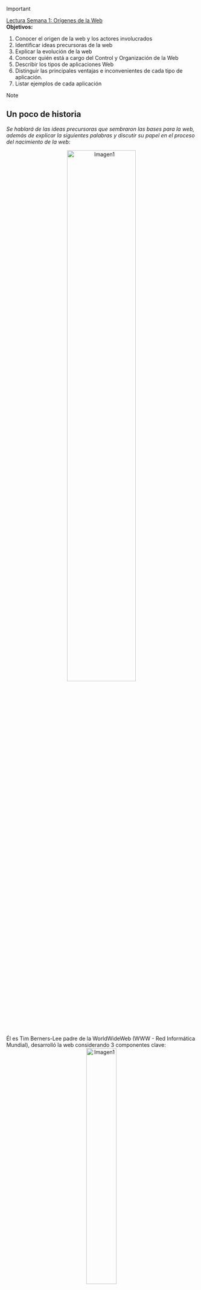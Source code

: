 > [!IMPORTANT]
> <a href="https://ciniguez.github.io/balava/appweb/semana_1__orgenes_de_la_web.html">Lectura Semana 1: Orígenes de la Web</a> <br>
> <strong>Objetivos:</strong>
> 1. Conocer el origen de la web y los actores involucrados
> 2. Identificar ideas precursoras de la web
> 3. Explicar la evolución de la web
> 4. Conocer quién está a cargo del Control y Organización de la Web
> 5. Describir los tipos de aplicaciones Web
> 6. Distinguir las principales ventajas e inconvenientes de cada tipo de aplicación.
> 7. Listar ejemplos de cada aplicación

> [!NOTE]
> ## Un poco de historia
> *Se hablará de las ideas precursoras que sembraron las bases para la web, además de explicar la siguientes palabras y discutir su papel en el proceso del nacimiento de la web:*
> <div align="center">
>   <img src="https://github.com/juansuarezb/AplicacionesWeb/raw/Semana2/Imagenes/Imagen1.avif" alt="Imagen1" width="60%">   
> </div>
> Él es Tim Berners-Lee padre de la WorldWideWeb (WWW - Red Informática Mundial), desarrolló la web considerando 3 componentes clave: <br>
> <div align="center">
>   <img src="https://github.com/juansuarezb/AplicacionesWeb/raw/Semana2/Imagenes/Imagen2.webp" alt="Imagen1" width="40%">   
> </div>
> 1. HTML (Lenguaje de etiquetas de hipertexto) <br>
> 2. URL (Localizador de recursos) <br>
> 3. HTTP (Protocolo de comunicaciones) <br>

> [!IMPORTANT]
> *Es imporante recordar que la web **NO** es lo mismo que internet* <br>
> *La internet es una red de redes mientras que la web es un servicio que se ejecuta sobre el internet* <br>
> *Diferencia entra el internet y la web: El internet entrega paquetes de información a cualquier parte del mundo* <br>
> *La web es un espacio de información abstracto, en la web encuentras documentos* <br>

> [!NOTE]
> ## Conceptos Clave
> 1. **World Wide Web (la web o WWW)** fue creada por Tim Berners-Lee en 1991 en el *CERN*. <br>
> 2. **Ideas precursoras de la web:** <br>
> <div align="center">
>   <img src="https://github.com/juansuarezb/AplicacionesWeb/raw/Semana2/Imagenes/Diagrama1.png" alt="Imagen1" width="40%">   
> </div>
> 3. **La Web es servicio de hipertexto/hipermedia para compartir documentos en Internet.**
> 4. **La web se fundamenta en 3 estándares:** 
> <div align="center">
>   <img src="https://github.com/juansuarezb/AplicacionesWeb/raw/Semana2/Imagenes/Diagrama2.png" alt="Imagen1" width="40%">   
> </div>
> - **URL (Localizador de Recursos Universal)**: secuencia de caracteres, de acuerdo a una sintaxis, que se usa para *nombrar recursos de Internet para su localización o identificación.*
> - **HTML (Lenguaje de marcas de hipertexto)**: Lenguaje de marcas que estructura el contenido web mediante etiquetas.
> - **HTTP (Hypertext Transfer Protocol)**: Protocolo que permite la comunicación entre cliente y servidor, define la sintaxis y la semántica que utilizan los elementos de software de la arquitectura web.
> 5. **World Wide Web Consortium (W3C):** velar por los estándares de la Web.

> [!NOTE]
> ## ¿Qué es una aplicacion web?
> *Es un programa de computador **cliente-servidor** que se ejecuta en un navegador* <br>
> -No dependen del S.O. sino, del navegador web en el que se ejecutan. <br>
> *-Renderización:* proceso para visualizar la página web. <br>
> *-Arquitectura cliente-servidor:* <br>
> <div align="center">
>   <img src="https://github.com/juansuarezb/AplicacionesWeb/raw/Semana2/Imagenes/Imagen5.avif" alt="Imagen1" width="40%"> <br>
> -  Un cliente realiza peticiones "solicita" <br>
> -  Un servidor apartir de la solicitud "responde" <br>
> -  La comunicación entre cliente - servidor es através del procotolo TCP/IP  
>   <p>La aplicación web se ejecuta en el navegador del cliente pero prviamente hubo una petición al servidor que procesa dicha app. web.</p>  
> </div>  

> [!NOTE]
> ## Arquitectura Web
> *La web es un servicio de internet asi, primero entenderemos la estructura de comunicación del internet que funciona através de un protocolo llamado TCP/IP* <br>
> *Conocido como el protocolo de internet, la comunicación entre computadores sigue el **modelo** de cliente servidor* <br>
> La arquitectura web está basado en el modelo Cliente-servidor <br>
> 1. El cliente es un navegador web que puede ser ejecutado desde un dispositivo. Ej: Chrome. <br>
> 2. El servidor es una aplicación software denominado **servidor web** se ejecuta en un computador, **escucha** peticiones por un puerto **80**. Ej: Apache Tomcat <br>
> 3. La comunicaciónentre Cliente-Servidor se realiza atraves del protocolo **HTTP** el cual por detrás usa **TCP-IP**
> 4. 

> [!NOTE]
> ## Tipos de aplicaciones
> 
> <div align="center">
>   <img src="https://github.com/juansuarezb/AplicacionesWeb/raw/Semana2/Imagenes/Diagrama3.png" alt="Imagen1" width="40%">   
> </div>
> - *Los tipos de aplicaciones Web 1 y 2 se las conoce como aplicaciones web **Tradicionales***

> [!NOTE]
> ## Aplicaciones Web estáticas
> *Denominadas junto con las aplicaciones web dinámicas como **aplicaciones tradicionales**, son las primeras aplicaciones web que se crearon* <br>
> <div align="center">
>   <img src="https://github.com/juansuarezb/AplicacionesWeb/raw/Semana2/Imagenes/Imagen3.avif" alt="Imagen de IA" width="30%">
>   <p>El trabajo consistía en escribir código con HTML luego, se cargaba la página con FTP al servidor web</p>
> </div>
> <div align="center">
>   <img src="https://github.com/juansuarezb/AplicacionesWeb/raw/Semana2/Imagenes/Imagen6.png" alt="Imagen de IA" width="30%"> <br>
>   <p>1. El desarrollador escribe la página web con HTML, CSS Y JS y carga la página en el servidor web.</p> <br> 
>   <p>2. Usuario solicita la URL</p> <br>
>   <p>3. El servidor localiza el documento </p> <br> 
>   <p>4. El servidor responde con el documento (página web encontrada) </p> <br> 
>   <p>5. El cliente presenta el documento HTML al usuario</p>  
> </div>

> [!NOTE]
> ## Aplicaciones Web dinámicas
> 

> [!NOTE]
> ## Aplicaciones Web de página única (SPA)
> 

> [!NOTE]
> ## Aplicaciones Web Progresivas (PWA)
> *Primero, hay que entender el concepto de **aplicación nativa***  
> Aplicaciones desarrolladas específicamente para un S.O. (ej: WhatsApp).  
> Funcionan sin internet y se distribuyen en App Store y Play Store.  
> 
> ***PWA (Progressive Web Apps)**: Una forma de crear aplicaciones web que se adaptan a dispositivos móviles.*  
> Llevan el concepto de la web al móvil y **se ejecutan en el navegador**, siendo la evolución de las apps web tradicionales.  
> 
> **🔍 Ventajas de las PWA:**  
> ✅ **No necesitan instalación** (se accede desde el navegador).  
> ✅ **Velocidades de carga superiores** (uso de caché y optimización).  
> ✅ **Notificaciones push** (directamente al smartphone).  
> ✅ **Prueba antes de descargar** (funcionan como web normal).  
> ✅ **Multiplataforma** (ejecución en cualquier SO: Windows, macOS, Android, iOS).  
> ✅ **Adaptación al SO** (se ajustan al diseño del sistema).  
> ✅ **Mayor seguridad** (menor riesgo de malware vs. apps nativas).  
> ✅ **Actualizaciones automáticas** (sin intervención del usuario).  
> ✅ **Menor coste** (desarrollo y mantenimiento vs. apps nativas).  
> ✅ **Menor consumo de recursos** (comparado con apps nativas).  
> 
> **⚠️ Desventajas:**  
> ❌ **Requieren conexión a internet** (aunque pueden funcionar offline con Service Workers).  
> ❌ **Limitaciones en funcionalidades nativas** (ej: NFC, Bluetooth avanzado).  
> ❌ **Dependencia del navegador** (rendimiento varía según Chrome, Safari, etc.).
>  <div align="center">
>   <img src="https://github.com/juansuarezb/AplicacionesWeb/raw/Semana2/Imagenes/Imagen2.avif" alt="Imagen de una PWA" width="30%">
>   <p>Son una serie de características, tecnologías que le agregamos a una app. web existente para que se comporte como una aplicación movil nativa (Adaptar a la aplicación web)</p>
>   <p>Se está tratando de que una app. web tengo el mismo rendimiento que una app. móvil nativa.</p></p>
> </div>
> <div align="center">
>   <img src="https://github.com/juansuarezb/AplicacionesWeb/raw/Semana2/Imagenes/Imagen4.avif" alt="Imagen de IA" width="30%">
>   <p>Ejemplos de aplicaciones web progresivas</p>
> </div>

> [!IMPORTANT]
> **Service Worker:** permite ejecutar el navegador en 2do plano <br>
> Voy a tener una página web y en 2do plano se ejecuta el navegador del dispositivo


> [!NOTE]
> ## CLASE 2
> ## 21/04/2025

# Índice

- [Ir a PROCESO UNIFICADO DE DESARROLLO](#proceso-unificado-de-desarrollo)
- [Ir a Información de la Carrera](#información-de-la-carrera)
- [Ir a Diagrama de Modulos](#diagrama-de-modulos)
- [Ir a Casos de Uso](#casos-de-uso)
- [Ir a Perfil Profesional](#perfil-profesional)




